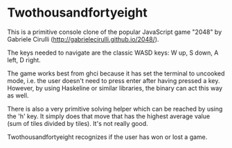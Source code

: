 # Twothousandfortyeight

This is a primitive console clone of the popular JavaScript game "2048" by Gabriele
Cirulli (http://gabrielecirulli.github.io/2048/).

The keys needed to navigate are the classic WASD keys: W up, S down, A left, D right.

The game works best from ghci because it has set the terminal to uncooked mode, i.e. the
user doesn't need to press enter after having pressed a key. However, by using
Haskeline or similar libraries, the binary can act this way as well.

There is also a very primitive solving helper which can be reached by using the 'h' key.
It simply does that move that has the highest average value (sum of tiles divided by
tiles). It's not really good.

Twothousandfortyeight recognizes if the user has won or lost a game.

